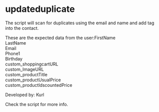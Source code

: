 # updateduplicate

The script will scan for duplicates using the email and name and add tag into the contact.

These are the expected data from the user:FirstName\
                                            LastName\
                                            Email\
                                            Phone1\
                                            Birthday\
                                            custom_shoppingcartURL\
                                            custom_ImageURL\
                                            custom_productTitle\
                                            custom_productUsualPrice\
                                            custom_productIdscountedPrice
                             
 Developed by: Kurl
 
 Check the script for more info.
